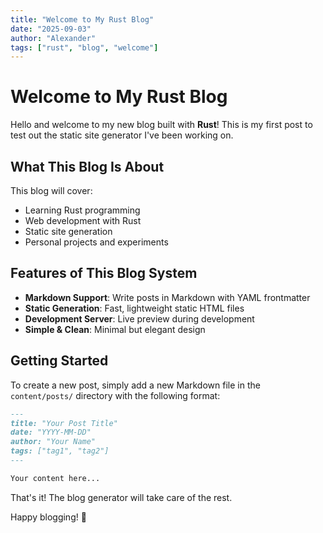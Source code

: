 ```yaml
---
title: "Welcome to My Rust Blog"
date: "2025-09-03"
author: "Alexander"
tags: ["rust", "blog", "welcome"]
---
```


# Welcome to My Rust Blog

Hello and welcome to my new blog built with **Rust**! This is my first post to test out the static site generator I've been working on.

## What This Blog Is About

This blog will cover:

- Learning Rust programming
- Web development with Rust
- Static site generation
- Personal projects and experiments

## Features of This Blog System

- **Markdown Support**: Write posts in Markdown with YAML frontmatter
- **Static Generation**: Fast, lightweight static HTML files
- **Development Server**: Live preview during development
- **Simple & Clean**: Minimal but elegant design

## Getting Started

To create a new post, simply add a new Markdown file in the `content/posts/` directory with the following format:

```markdown
---
title: "Your Post Title"
date: "YYYY-MM-DD"
author: "Your Name"
tags: ["tag1", "tag2"]
---

Your content here...
```

That's it! The blog generator will take care of the rest.

Happy blogging! 🦀
